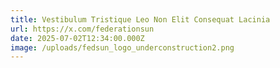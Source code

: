 ```yaml
---
title: Vestibulum Tristique Leo Non Elit Consequat Lacinia
url: https://x.com/federationsun
date: 2025-07-02T12:34:00.000Z
image: /uploads/fedsun_logo_underconstruction2.png
---
```

